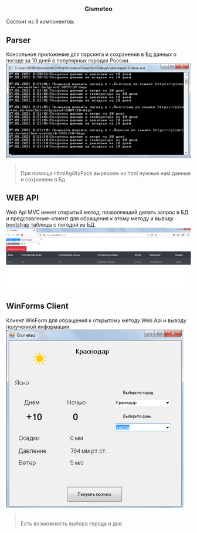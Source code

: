 <h3 align="center">
  Gismeteo
</h3>
Состоит из 3 компонентов:

**Parser**
---
Консольное приложение для парсинга и сохранения в Бд данных о погоде за 10 дней
в популярных городах России. <img src="parser.png">
><br>При помощи HtmlAgilityPack вырезаем из html нужные нам данные
> и сохраняем в Бд.

**WEB API**
---
Web Api MVC имеет открытый метод, позволяющий делать запрос в БД и 
представление-клиент для обращения к этому методу и выводу bootstrap таблицы
с погодой из БД.<img src="webapi.png">

**WinForms Client**
---
Клиент WinForm для обращения к открытому методу Web Api и выводу полученной
информации.<img src="winforms.png">
><br>Есть возможность выбора города и дня.
